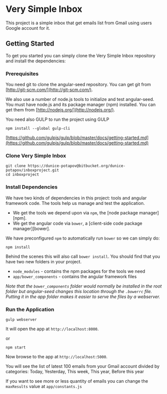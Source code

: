 # Very Simple Inbox

This project is a simple inbox that get emails list from Gmail using users Google account for it.

## Getting Started

To get you started you can simply clone the Very Simple Inbox repository and install the dependencies:

### Prerequisites

You need git to clone the angular-seed repository. You can get git from
[http://git-scm.com/](http://git-scm.com/).

We also use a number of node.js tools to initialize and test angular-seed. You must have node.js and
its package manager (npm) installed.  You can get them from [http://nodejs.org/](http://nodejs.org/).

You need also GULP to run the project using GULP

```
npm install --global gulp-cli
```
[https://github.com/gulpjs/gulp/blob/master/docs/getting-started.md](https://github.com/gulpjs/gulp/blob/master/docs/getting-started.md)

### Clone Very Simple Inbox

```
git clone https://dunice-potapov@bitbucket.org/dunice-potapov/inboxproject.git
cd inboxproject
```

### Install Dependencies

We have two kinds of dependencies in this project: tools and angular framework code.  The tools help
us manage and test the application.

* We get the tools we depend upon via `npm`, the [node package manager][npm].
* We get the angular code via `bower`, a [client-side code package manager][bower].

We have preconfigured `npm` to automatically run `bower` so we can simply do:

```
npm install
```

Behind the scenes this will also call `bower install`.  You should find that you have two new
folders in your project.

* `node_modules` - contains the npm packages for the tools we need
* `app/bower_components` - contains the angular framework files

*Note that the `bower_components` folder would normally be installed in the root folder but
angular-seed changes this location through the `.bowerrc` file.  Putting it in the app folder makes
it easier to serve the files by a webserver.*

### Run the Application

```
gulp webserver
```

It will open the app at `http://localhost:8000`.

or

```
npm start
```

Now browse to the app at `http://localhost:5000`.

You will see the list of latest 100 emails from your Gmail account divided by categories: Today, Yesterday, This week, This year, Before this year

If you want to see more or less quantity of emails you can change the `maxResults` value at `app/constants.js`